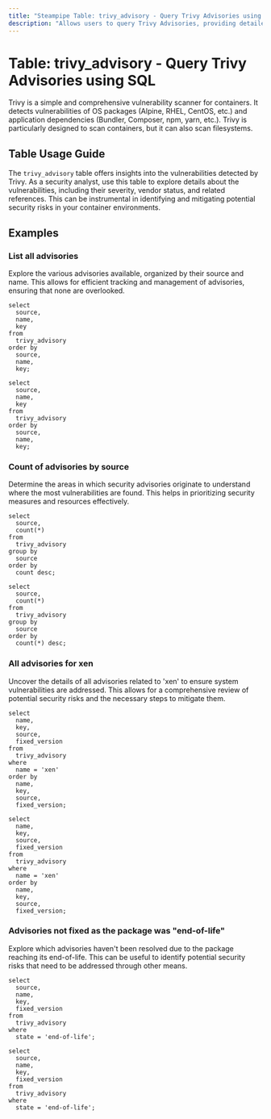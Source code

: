 ```yaml
---
title: "Steampipe Table: trivy_advisory - Query Trivy Advisories using SQL"
description: "Allows users to query Trivy Advisories, providing detailed information about the vulnerabilities identified by Trivy, a Simple and Comprehensive Vulnerability Scanner for Containers."
---
```


# Table: trivy_advisory - Query Trivy Advisories using SQL

Trivy is a simple and comprehensive vulnerability scanner for containers. It detects vulnerabilities of OS packages (Alpine, RHEL, CentOS, etc.) and application dependencies (Bundler, Composer, npm, yarn, etc.). Trivy is particularly designed to scan containers, but it can also scan filesystems.

## Table Usage Guide

The `trivy_advisory` table offers insights into the vulnerabilities detected by Trivy. As a security analyst, use this table to explore details about the vulnerabilities, including their severity, vendor status, and related references. This can be instrumental in identifying and mitigating potential security risks in your container environments.

## Examples

### List all advisories
Explore the various advisories available, organized by their source and name. This allows for efficient tracking and management of advisories, ensuring that none are overlooked.

```sql+postgres
select
  source,
  name,
  key
from
  trivy_advisory
order by
  source,
  name,
  key;
```

```sql+sqlite
select
  source,
  name,
  key
from
  trivy_advisory
order by
  source,
  name,
  key;
```

### Count of advisories by source
Determine the areas in which security advisories originate to understand where the most vulnerabilities are found. This helps in prioritizing security measures and resources effectively.

```sql+postgres
select
  source,
  count(*)
from
  trivy_advisory
group by
  source
order by
  count desc;
```

```sql+sqlite
select
  source,
  count(*)
from
  trivy_advisory
group by
  source
order by
  count(*) desc;
```

### All advisories for xen
Uncover the details of all advisories related to 'xen' to ensure system vulnerabilities are addressed. This allows for a comprehensive review of potential security risks and the necessary steps to mitigate them.

```sql+postgres
select
  name,
  key,
  source,
  fixed_version
from
  trivy_advisory
where
  name = 'xen'
order by
  name,
  key,
  source,
  fixed_version;
```

```sql+sqlite
select
  name,
  key,
  source,
  fixed_version
from
  trivy_advisory
where
  name = 'xen'
order by
  name,
  key,
  source,
  fixed_version;
```

### Advisories not fixed as the package was "end-of-life"
Explore which advisories haven't been resolved due to the package reaching its end-of-life. This can be useful to identify potential security risks that need to be addressed through other means.

```sql+postgres
select
  source,
  name,
  key,
  fixed_version
from
  trivy_advisory
where
  state = 'end-of-life';
```

```sql+sqlite
select
  source,
  name,
  key,
  fixed_version
from
  trivy_advisory
where
  state = 'end-of-life';
```